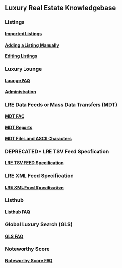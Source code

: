 ## Luxury Real Estate Knowledgebase
### Listings
#### [Imported Listings](https://github.com/luxre/luxre_feed_specification/wiki/Imported-Listings)
#### [Adding a Listing Manually](https://github.com/luxre/luxre_feed_specification/wiki/Adding-a-Listing-Manually)
#### [Editing Listings](https://github.com/luxre/luxre_feed_specification/wiki/Editing-Listings)

### Luxury Lounge
#### [Lounge FAQ](https://github.com/luxre/luxre_feed_specification/wiki/Lounge-FAQ)
#### [Administration](https://github.com/luxre/luxre_feed_specification/wiki/Administration)

### LRE Data Feeds or Mass Data Transfers (MDT)
#### [MDT FAQ](https://github.com/luxre/luxre_feed_specification/wiki/MDT-FAQ)
#### [MDT Reports](https://github.com/luxre/luxre_feed_specification/wiki/MDT-Reports)
#### [MDT Files and ASCII Characters](https://github.com/luxre/luxre_feed_specification/wiki/MDT-Files-&-ASCII)

### DEPRECATED* LRE TSV Feed Specfication
#### [LRE TSV FEED Specification](https://github.com/luxre/knowledgebase/wiki/TSV-Feed-Spec)

### LRE XML Feed Specification
#### [LRE XML Feed Specification](https://github.com/luxre/luxre_feed_specification/wiki/XML-Feed-Spec)

### Listhub
#### [Listhub FAQ](https://github.com/luxre/luxre_feed_specification/wiki/Listhub-FAQ)

### Global Luxury Search (GLS)
#### [GLS FAQ](https://github.com/luxre/luxre_feed_specification/wiki/GLS-FAQ)

### Noteworthy Score
#### [Noteworthy Score FAQ](https://github.com/luxre/luxre_feed_specification/wiki/Noteworthy-Score)
